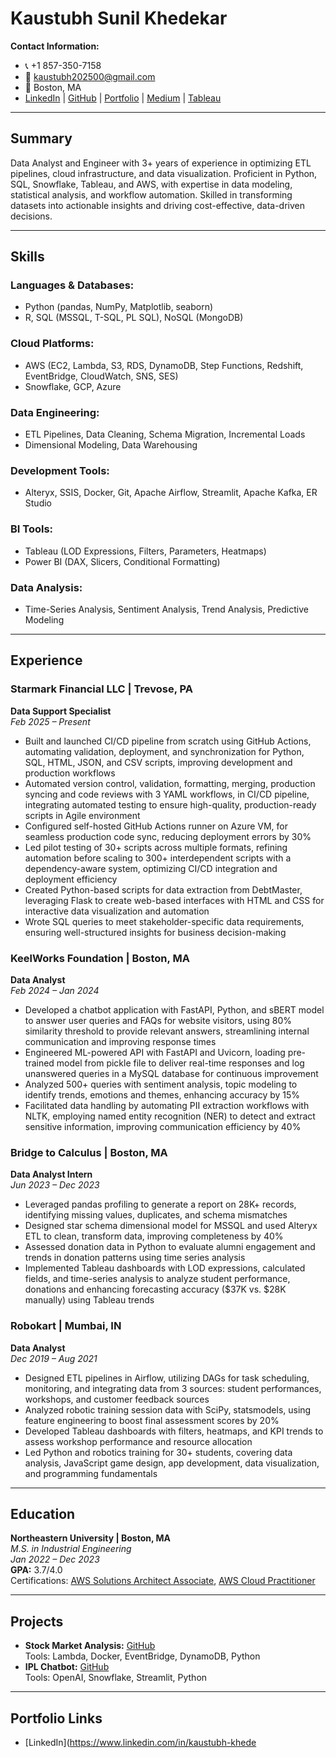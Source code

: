 # Kaustubh Sunil Khedekar

**Contact Information:**
- 📞 +1 857-350-7158
- 📧 kaustubh202500@gmail.com
- 📍 Boston, MA
- [LinkedIn](https://www.linkedin.com/in/kaustubh-khedekar/) | [GitHub](https://github.com/Kaustubhk28) | [Portfolio](https://kaustubhk28.github.io/Portfolio-website.github.io/) | [Medium](https://medium.com/@khedekarskaustubh) | [Tableau](https://public.tableau.com/app/profile/kaustubh.khedekar/vizzes)

---

## **Summary**
Data Analyst and Engineer with 3+ years of experience in optimizing ETL pipelines, cloud infrastructure, and data visualization. Proficient in Python, SQL, Snowflake, Tableau, and AWS, with expertise in data modeling, statistical analysis, and workflow automation. Skilled in transforming datasets into actionable insights and driving cost-effective, data-driven decisions.

---

## **Skills**
### **Languages & Databases:**
- Python (pandas, NumPy, Matplotlib, seaborn)
- R, SQL (MSSQL, T-SQL, PL SQL), NoSQL (MongoDB)

### **Cloud Platforms:**
- AWS (EC2, Lambda, S3, RDS, DynamoDB, Step Functions, Redshift, EventBridge, CloudWatch, SNS, SES)
- Snowflake, GCP, Azure

### **Data Engineering:**
- ETL Pipelines, Data Cleaning, Schema Migration, Incremental Loads
- Dimensional Modeling, Data Warehousing

### **Development Tools:**
- Alteryx, SSIS, Docker, Git, Apache Airflow, Streamlit, Apache Kafka, ER Studio

### **BI Tools:**
- Tableau (LOD Expressions, Filters, Parameters, Heatmaps)
- Power BI (DAX, Slicers, Conditional Formatting)

### **Data Analysis:**
- Time-Series Analysis, Sentiment Analysis, Trend Analysis, Predictive Modeling

---

## **Experience**
### **Starmark Financial LLC | Trevose, PA**  
**Data Support Specialist**  
_Feb 2025 – Present_
- Built and launched CI/CD pipeline from scratch using GitHub Actions, automating validation, deployment, and synchronization for Python, SQL, HTML, JSON, and CSV scripts, improving development and production workflows
- Automated version control, validation, formatting, merging, production syncing and code reviews with 3 YAML workflows, in CI/CD pipeline, integrating automated testing to ensure high-quality, production-ready scripts in Agile environment
- Configured self-hosted GitHub Actions runner on Azure VM, for seamless production code sync, reducing deployment errors by 30%
- Led pilot testing of 30+ scripts across multiple formats, refining automation before scaling to 300+ interdependent scripts with a dependency-aware system, optimizing CI/CD integration and deployment efficiency
- Created Python-based scripts for data extraction from DebtMaster, leveraging Flask to create web-based interfaces with HTML and CSS for interactive data visualization and automation
- Wrote SQL queries to meet stakeholder-specific data requirements, ensuring well-structured insights for business decision-making

### **KeelWorks Foundation | Boston, MA**  
**Data Analyst**  
_Feb 2024 – Jan 2024_
- Developed a chatbot application with FastAPI, Python, and sBERT model to answer user queries and FAQs for website visitors, using 80% similarity threshold to provide relevant answers, streamlining internal communication and improving response times
- Engineered ML-powered API with FastAPI and Uvicorn, loading pre-trained model from pickle file to deliver real-time responses and log unanswered queries in a MySQL database for continuous improvement
- Analyzed 500+ queries with sentiment analysis, topic modeling to identify trends, emotions and themes, enhancing accuracy by 15%
- Facilitated data handling by automating PII extraction workflows with NLTK, employing named entity recognition (NER) to detect and extract sensitive information, improving communication efficiency by 40%

### **Bridge to Calculus | Boston, MA**  
**Data Analyst Intern**  
_Jun 2023 – Dec 2023_
- Leveraged pandas profiling to generate a report on 28K+ records, identifying missing values, duplicates, and schema mismatches
- Designed star schema dimensional model for MSSQL and used Alteryx ETL to clean, transform data, improving completeness by 40%
- Assessed donation data in Python to evaluate alumni engagement and trends in donation patterns using time series analysis
- Implemented Tableau dashboards with LOD expressions, calculated fields, and time-series analysis to analyze student performance, donations and enhancing forecasting accuracy ($37K vs. $28K manually) using Tableau trends

### **Robokart | Mumbai, IN**  
**Data Analyst**  
_Dec 2019 – Aug 2021_
- Designed ETL pipelines in Airflow, utilizing DAGs for task scheduling, monitoring, and integrating data from 3 sources: student performances, workshops, and customer feedback sources
- Analyzed robotic training session data with SciPy, statsmodels, using feature engineering to boost final assessment scores by 20%
- Developed Tableau dashboards with filters, heatmaps, and KPI trends to assess workshop performance and resource allocation
- Led Python and robotics training for 30+ students, covering data analysis, JavaScript game design, app development, data visualization, and programming fundamentals
---


## **Education**

**Northeastern University | Boston, MA**  
_M.S. in Industrial Engineering_  
_Jan 2022 – Dec 2023_  
**GPA:** 3.7/4.0  
Certifications: [AWS Solutions Architect Associate](https://www.credly.com/badges/5daf1c2a-0151-4ed1-ba0b-f83c423c6074), [AWS Cloud Practitioner](https://www.credly.com/badges/a02c9e10-ab3a-4326-abce-5aa8e1d3ffae)

---

## **Projects**
- **Stock Market Analysis:** [GitHub](https://github.com/Kaustubhk28/Stock-Market-Analysis)  
  Tools: Lambda, Docker, EventBridge, DynamoDB, Python  
- **IPL Chatbot:** [GitHub](https://github.com/Kaustubhk28/SQL-GPT)  
  Tools: OpenAI, Snowflake, Streamlit, Python  

---

## **Portfolio Links**
- [LinkedIn](https://www.linkedin.com/in/kaustubh-khede
